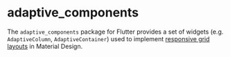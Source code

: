 # adaptive_components

The `adaptive_components` package for Flutter provides a set of widgets (e.g. `AdaptiveColumn`, `AdaptiveContainer`) used to implement [responsive grid layouts](https://material.io/design/layout/responsive-layout-grid.html) in Material Design.
